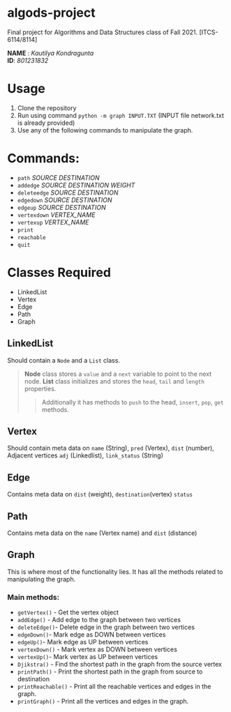 # algods-project
 Final project for Algorithms and Data Structures class of Fall 2021. [ITCS-6114/8114]
 
 **NAME** : _Kautilya Kondragunta_ <br>
 **ID**: _801231832_

# Usage
1. Clone the repository 
2. Run using command `python -m graph INPUT.TXT` (INPUT file network.txt is already provided)
3. Use any of the following commands to manipulate the graph.

# Commands:
- `path` _SOURCE_ _DESTINATION_ 
- `addedge` _SOURCE_ _DESTINATION_ _WEIGHT_
- `deleteedge` _SOURCE_ _DESTINATION_  
- `edgedown` _SOURCE_ _DESTINATION_
- `edgeup` _SOURCE_ _DESTINATION_  
- `vertexdown` _VERTEX_NAME_ 
- `vertexup` _VERTEX_NAME_ 
- `print` 
- `reachable`
- `quit`


# Classes Required
 - LinkedList
 - Vertex
 - Edge
 - Path  
 - Graph



## LinkedList
 Should contain a `Node` and a `List` class.
 > **Node** class  stores a `value` and a `next` variable to point to the next node.
 > **List** class initializes and stores the `head`, `tail` and `length` properties.
 >> Additionally it has methods to `push` to the head, `insert`, `pop`, `get` methods.

## Vertex
 Should contain meta data on `name` (String), `pred` (Vertex), `dist` (number), Adjacent vertices `adj` (Linkedlist), `link_status` (String)
 
## Edge
Contains meta data on `dist` (weight), `destination`(vertex) `status` 

## Path
Contains meta data on the `name` (Vertex name) and `dist` (distance)

## Graph
This is where most of the functionality lies. It has all the methods related to manipulating the graph.
### Main methods:
- `getVertex()` - Get the vertex object
- `addEdge()` - Add edge to the graph between two vertices
- `deleteEdge()`-  Delete edge in the graph between two vertices
- `edgeDown()`- Mark edge as DOWN between vertices
- `edgeUp()`- Mark edge as UP between vertices
- `vertexDown()` - Mark vertex as DOWN between vertices
- `vertexUp()`- Mark vertex as UP between vertices
- `Djikstra()` - Find the shortest path in the graph from the source vertex
- `printPath()` - Print the shortest path in the graph from source to destination
- `printReachable()` - Print all the reachable vertices and edges in the graph.
- `printGraph()` - Print all the vertices and edges in the graph.



